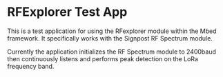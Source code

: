 RFExplorer Test App
===================

This is a test application for using the RFexplorer module within the 
Mbed framework. It specifically works with the Signpost RF Spectrum module.

Currently the application initializes the RF Spectrum module to 2400baud
then continuously listens and performs peak detection on the LoRa frequency band.
